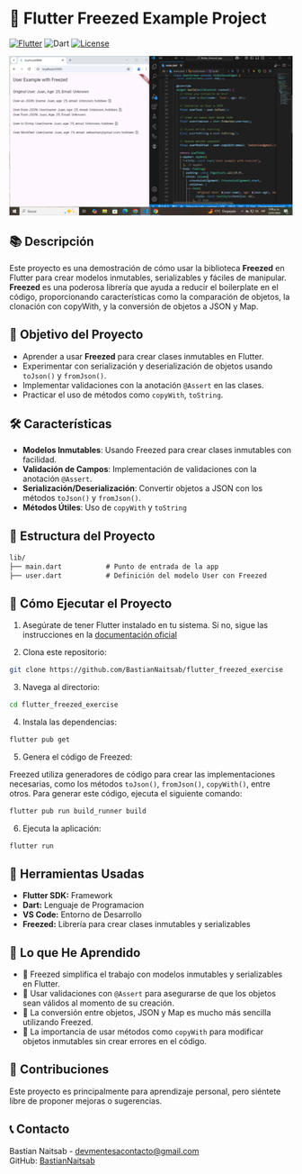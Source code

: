# 🚀 Flutter Freezed Example Project

[![Flutter](https://img.shields.io/badge/Flutter-Framework-blue)](https://flutter.dev)
![Dart](https://img.shields.io/badge/Dart-Language-blue)
[![License](https://img.shields.io/badge/License-MIT-green.svg)](LICENSE)

![Screen Freezed](captura.png)

## 📚 Descripción

Este proyecto es una demostración de cómo usar la biblioteca **Freezed** en Flutter para crear modelos inmutables, serializables y fáciles de manipular. **Freezed** es una poderosa librería que ayuda a reducir el boilerplate en el código, proporcionando características como la comparación de objetos, la clonación con copyWith, y la conversión de objetos a JSON y Map.

## 🎯 Objetivo del Proyecto

- Aprender a usar **Freezed** para crear clases inmutables en Flutter.
- Experimentar con serialización y deserialización de objetos usando `toJson()` y `fromJson()`.
- Implementar validaciones con la anotación `@Assert` en las clases.
- Practicar el uso de métodos como `copyWith`, `toString`.

## 🛠️ Características

- **Modelos Inmutables**: Usando Freezed para crear clases inmutables con facilidad.
- **Validación de Campos**: Implementación de validaciones con la anotación `@Assert`.
- **Serialización/Deserialización**: Convertir objetos a JSON con los métodos `toJson()` y `fromJson()`.
- **Métodos Útiles**: Uso de `copyWith` y `toString` 

## 📂 Estructura del Proyecto

```plaintext
lib/
├── main.dart           # Punto de entrada de la app
├── user.dart           # Definición del modelo User con Freezed
```

## 🚀 Cómo Ejecutar el Proyecto

1. Asegúrate de tener Flutter instalado en tu sistema. Si no, sigue las instrucciones en la [documentación oficial](https://flutter.dev/)

2. Clona este repositorio:

```bash
git clone https://github.com/BastianNaitsab/flutter_freezed_exercise
```

3. Navega al directorio:

```bash
cd flutter_freezed_exercise
```

4. Instala las dependencias:

```bash
flutter pub get
```

5. Genera el código de Freezed:

Freezed utiliza generadores de código para crear las implementaciones necesarias, como los métodos `toJson()`, `fromJson()`, `copyWith()`, entre otros. Para generar este código, ejecuta el siguiente comando:

```bash
flutter pub run build_runner build
```

6. Ejecuta la aplicación:

```bash
flutter run
```

## 🧰 Herramientas Usadas

- **Flutter SDK:** Framework
- **Dart:** Lenguaje de Programacion
- **VS Code:** Entorno de Desarrollo
- **Freezed:** Librería para crear clases inmutables y serializables


## 📖 Lo que He Aprendido

- 🌟 Freezed simplifica el trabajo con modelos inmutables y serializables en Flutter.
- 🌟 Usar validaciones con `@Assert` para asegurarse de que los objetos sean válidos al momento de su creación.
- 🌟 La conversión entre objetos, JSON y Map es mucho más sencilla utilizando Freezed.
- 🌟 La importancia de usar métodos como `copyWith` para modificar objetos inmutables sin crear errores en el código.

## 🤝 Contribuciones

Este proyecto es principalmente para aprendizaje personal, pero siéntete libre de proponer mejoras o sugerencias.

## 📞 Contacto
Bastian Naitsab - [devmentesacontacto@gmail.com](mailto:devmentesacontacto@gmail.com)  
GitHub: [BastianNaitsab](https://github.com/BastianNaitsab)